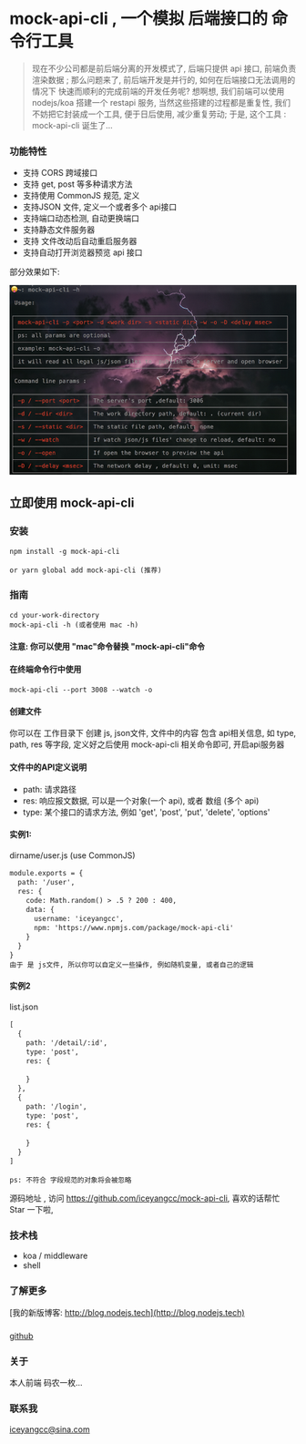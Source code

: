 
# mock-api-cli , 一个模拟 后端接口的 命令行工具

> 现在不少公司都是前后端分离的开发模式了, 后端只提供 api 接口, 前端负责渲染数据 ; 那么问题来了, 前后端开发是并行的, 如何在后端接口无法调用的情况下 快速而顺利的完成前端的开发任务呢? 想啊想, 我们前端可以使用 nodejs/koa 搭建一个 restapi 服务, 当然这些搭建的过程都是重复性, 我们不妨把它封装成一个工具, 便于日后使用, 减少重复劳动; 于是, 这个工具 : mock-api-cli 诞生了...

### 功能特性
* 支持 CORS 跨域接口
* 支持 get, post 等多种请求方法
* 支持使用 CommonJS 规范, 定义
* 支持JSON 文件, 定义一个或者多个 api接口
* 支持端口动态检测, 自动更换端口
* 支持静态文件服务器
* 支持 文件改动后自动重启服务器 
* 支持自动打开浏览器预览 api 接口

部分效果如下:

![](https://raw.githubusercontent.com/iceyangcc/mock-api-cli/master/images/cli-h.png)

## 立即使用 mock-api-cli 

### 安装

```text
npm install -g mock-api-cli

or yarn global add mock-api-cli (推荐)
```

### 指南

```text
cd your-work-directory
mock-api-cli -h (或者使用 mac -h)
```
> 

#### 注意:  你可以使用 "mac"命令替换 "mock-api-cli"命令

#### 在终端命令行中使用
```text
mock-api-cli --port 3008 --watch -o
```

#### 创建文件
你可以在 工作目录下 创建 js, json文件, 文件中的内容 包含 api相关信息, 如 type, path, res 等字段, 定义好之后使用 
mock-api-cli 相关命令即可, 开启api服务器


#### 文件中的API定义说明

* path: 请求路径
* res:  响应报文数据, 可以是一个对象(一个 api), 或者 数组 (多个 api)
* type: 某个接口的请求方法, 例如 'get', 'post', 'put', 'delete', 'options'

#### 实例1: 
dirname/user.js (use CommonJS)

```text
module.exports = {
  path: '/user',
  res: {
    code: Math.random() > .5 ? 200 : 400,
    data: {
      username: 'iceyangcc',
      npm: 'https://www.npmjs.com/package/mock-api-cli'
    }
  }
}
由于 是 js文件, 所以你可以自定义一些操作, 例如随机变量, 或者自己的逻辑
```

#### 实例2 
list.json 

```text
[
  {
    path: '/detail/:id',
    type: 'post',
    res: {

    }
  },
  {
    path: '/login',
    type: 'post',
    res: {

    }
  }
]

ps: 不符合 字段规范的对象将会被忽略
```

源码地址 , 访问 https://github.com/iceyangcc/mock-api-cli, 喜欢的话帮忙 Star 一下啦, 

### 技术栈
* koa / middleware
* shell

### 了解更多
[我的新版博客: http://blog.nodejs.tech](http://blog.nodejs.tech)
#####  
[github](https://github.com/iceyangcc)

### 关于
本人前端 码农一枚...

### 联系我
iceyangcc@sina.com





